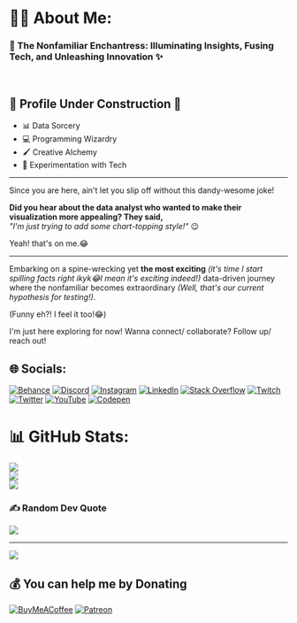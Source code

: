 # 👩‍💻 **About Me:**

### 🔮 The Nonfamiliar Enchantress: Illuminating Insights, Fusing Tech, and Unleashing Innovation ✨
<br>


🔨 Profile Under Construction 🚧
--------------------------------------------------------------------------------------------------------------------------
- 📊 Data Sorcery
- 💻 Programming Wizardry
- 🖌️ Creative Alchemy
- 🧪 Experimentation with Tech
--------------------------------------------------------------------------------------------------------------------------

Since you are here, ain't let you slip off without this dandy-wesome joke!<br>

**Did you hear about the data analyst who wanted to make their visualization more appealing? They said,** <br>
*"I'm just trying to add some chart-topping style!"* 😉 

Yeah! that's on me.😂

--------------------------------------------------------------------------------------------------------------------------

Embarking on a spine-wrecking yet **the most exciting** *(it's time I start spilling facts right ikyk😂I mean it's exciting indeed!)* data-driven journey where the nonfamiliar becomes extraordinary *(Well, that's our current hypothesis for testing!)*. <br>

(Funny eh?! I feel it too!😂)

I'm just here exploring for now! Wanna connect/ collaborate? Follow up/ reach out!

## 🌐 Socials:
[![Behance](https://img.shields.io/badge/Behance-1769ff?logo=behance&logoColor=white)](https://behance.net/priyankaanantha) [![Discord](https://img.shields.io/badge/Discord-%237289DA.svg?logo=discord&logoColor=white)](https://discord.gg/nonfamiliar) [![Instagram](https://img.shields.io/badge/Instagram-%23E4405F.svg?logo=Instagram&logoColor=white)](https://instagram.com/nonfamiliar) [![LinkedIn](https://img.shields.io/badge/LinkedIn-%230077B5.svg?logo=linkedin&logoColor=white)](https://linkedin.com/in/priyanka-anantha) [![Stack Overflow](https://img.shields.io/badge/-Stackoverflow-FE7A16?logo=stack-overflow&logoColor=white)](https://stackoverflow.com/users/20364838) [![Twitch](https://img.shields.io/badge/Twitch-%239146FF.svg?logo=Twitch&logoColor=white)](https://twitch.tv/thenonfamiliar) [![Twitter](https://img.shields.io/badge/Twitter-%231DA1F2.svg?logo=Twitter&logoColor=white)](https://twitter.com/E_N_O_L_A) [![YouTube](https://img.shields.io/badge/YouTube-%23FF0000.svg?logo=YouTube&logoColor=white)](https://youtube.com/@nonfamiliar85) [![Codepen](https://img.shields.io/badge/Codepen-000000?style=for-the-badge&logo=codepen&logoColor=white)](https://codepen.io/Priyanka-Anantha) 


# 📊 GitHub Stats:
![](https://github-readme-stats.vercel.app/api?username=PriyankaAnantha&theme=radical&hide_border=false&include_all_commits=false&count_private=false)<br/>
![](https://github-readme-streak-stats.herokuapp.com/?user=PriyankaAnantha&theme=radical&hide_border=false)<br/>
![](https://github-readme-stats.vercel.app/api/top-langs/?username=PriyankaAnantha&theme=radical&hide_border=false&include_all_commits=false&count_private=false&layout=compact)

### ✍️ Random Dev Quote
![](https://quotes-github-readme.vercel.app/api?type=horizontal&theme=radical)

---
[![](https://visitcount.itsvg.in/api?id=PriyankaAnantha&icon=0&color=0)](https://visitcount.itsvg.in)

  ## 💰 You can help me by Donating
  [![BuyMeACoffee](https://img.shields.io/badge/Buy%20Me%20a%20Coffee-ffdd00?style=for-the-badge&logo=buy-me-a-coffee&logoColor=black)](https://buymeacoffee.com/https://bmc.link/nonfamiliar) [![Patreon](https://img.shields.io/badge/Patreon-F96854?style=for-the-badge&logo=patreon&logoColor=white)](https://patreon.com/nonfamiliar) 

  
